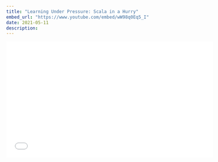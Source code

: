 ```yaml
---
title: "Learning Under Pressure: Scala in a Hurry"
embed_url: "https://www.youtube.com/embed/wW98q0Eq5_I"
date: 2021-05-11
description:
---
```


<iframe width="560" height="315" src="{{page.embed_url}}" title="YouTube video player" frameborder="0" allow="accelerometer; autoplay; clipboard-write; encrypted-media; gyroscope; picture-in-picture" allowfullscreen></iframe>
